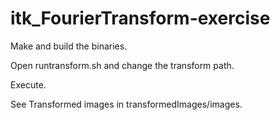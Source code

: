 # itk_FourierTransform-exercise

Make and build the binaries.

Open runtransform.sh and change the transform path.

Execute.

See Transformed images in transformedImages/images. 
